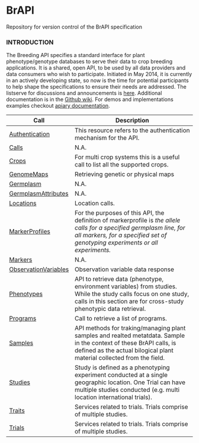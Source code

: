 # BrAPI
Repository for version control of the BrAPI specification

### INTRODUCTION


The Breeding API specifies a standard interface for plant phenotype/genotype databases to serve their data to crop breeding applications. It is a shared, open API, to be used by all data providers and data consumers who wish to participate. Initiated in May 2014, it is currently in an actively developing state, so now is the time for potential participants to help shape the specifications to ensure their needs are addressed. The listserve for discussions and announcements is [here](http://mail2.sgn.cornell.edu/cgi-bin/mailman/listinfo/plant-breeding-api). Additional documentation is in the [Github wiki](https://github.com/plantbreeding/API/wiki).
For demos and implementations examples checkout [apiary documentation](http://docs.brapi.apiary.io/).


Call | Description 
------------ | -------------
[Authentication](https://github.com/plantbreeding/API/blob/master/Specification/Authentication/Authentication.md) | This resource refers to the authentication mechanism for the API.
[Calls](https://github.com/plantbreeding/API/blob/master/Specification/Calls/Calls.md) | N.A.
[Crops](https://github.com/plantbreeding/API/blob/master/Specification/Crops/ListCrops.md) | For multi crop systems this is a useful call to list all the supported crops.
[GenomeMaps](https://github.com/plantbreeding/API/blob/master/Specification/GenomeMaps/README.md) | Retrieving genetic or physical maps
[Germplasm](https://github.com/plantbreeding/API/blob/master/Specification/Germplasm/GermplasmSearchGET.md) |  N.A.
[GermplasmAttributes](https://github.com/plantbreeding/API/blob/master/Specification/GermplasmAttributes/ListAttributesByAttributeCategoryDbId.md) | N.A.
[Locations](https://github.com/plantbreeding/API/blob/master/Specification/Locations/Locations.md) | Location calls.
[MarkerProfiles](https://github.com/plantbreeding/API/blob/master/Specification/MarkerProfiles/) | For the purposes of this API, the definition of markerprofile is *the allele calls for a specified germplasm line, for all markers, for a specified set of genotyping experiments or all experiments.*
[Markers](https://github.com/plantbreeding/API/blob/master/Specification/Markers/MarkerSearch.md) |  N.A.
[ObservationVariables](https://github.com/plantbreeding/API/blob/master/Specification/ObservationVariables/) | Observation variable data response
[Phenotypes](https://github.com/plantbreeding/API/blob/master/Specification/Phenotypes/Phenotypes.md) | API to retrieve data (phenotype, environment variables) from studies. While the study calls focus on one study, calls in this section are for cross-study phenotypic data retrieval.
[Programs](https://github.com/plantbreeding/API/blob/master/Specification/Programs/ProgramSearch.md) | Call to retrieve a list of programs.
[Samples](https://github.com/plantbreeding/API/blob/master/Specification/Samples/) | API methods for traking/managing plant samples and realted metatdata. Sample in the context of these BrAPI calls, is defined as the actual bilogical plant material collected from the field.
[Studies](https://github.com/plantbreeding/API/blob/master/Specification/Studies/StudyDetails.md) | Study is defined as a phenotyping experiment conducted at a single geographic location. One Trial can have multiple studies conducted (e.g. multi location international trials).
[Traits](https://github.com/plantbreeding/API/blob/master/Specification/Traits/) | Services related to trials. Trials comprise of multiple studies.
[Trials](https://github.com/plantbreeding/API/blob/master/Specification/Trials/) | Services related to trials. Trials comprise of multiple studies.
